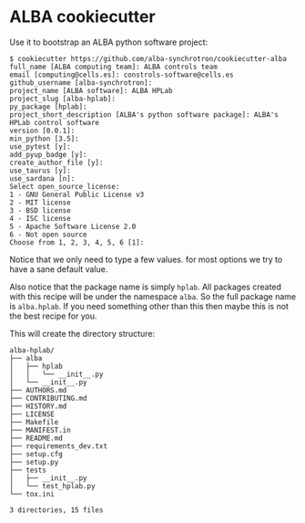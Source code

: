 # ALBA cookiecutter

Use it to bootstrap an ALBA python software project:

```console
$ cookiecutter https://github.com/alba-synchrotron/cookiecutter-alba
full_name [ALBA computing team]: ALBA controls team
email [computing@cells.es]: constrols-software@cells.es
github_username [alba-synchrotron]: 
project_name [ALBA software]: ALBA HPLab
project_slug [alba-hplab]: 
py_package [hplab]: 
project_short_description [ALBA's python software package]: ALBA's HPLab control software
version [0.0.1]: 
min_python [3.5]: 
use_pytest [y]: 
add_pyup_badge [y]: 
create_author_file [y]: 
use_taurus [y]: 
use_sardana [n]: 
Select open_source_license:
1 - GNU General Public License v3
2 - MIT license
3 - BSD license
4 - ISC license
5 - Apache Software License 2.0
6 - Not open source
Choose from 1, 2, 3, 4, 5, 6 [1]:
```

Notice that we only need to type a few values. for most options we try to have a sane default value.

Also notice that the package name is simply `hplab`. All packages created with this recipe will be
under the namespace `alba`. So the full package name is `alba.hplab`.
If you need something other than this then maybe this is not the best recipe for you.

This will create the directory structure:

```
alba-hplab/
├── alba
│   ├── hplab
│   │   └── __init__.py
│   └── __init__.py
├── AUTHORS.md
├── CONTRIBUTING.md
├── HISTORY.md
├── LICENSE
├── Makefile
├── MANIFEST.in
├── README.md
├── requirements_dev.txt
├── setup.cfg
├── setup.py
├── tests
│   ├── __init__.py
│   └── test_hplab.py
└── tox.ini

3 directories, 15 files
```

